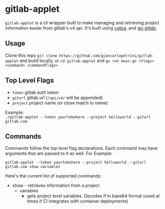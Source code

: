 # gitlab-applet

`gitlab-applet` is a cli wrapper built to make managing and retrieving project information easier from gitlab's v4 api. It's built using [cobra](https://github.com/spf13/cobra), and [go-gitlab](https://github.com/xanzy/go-gitlab).

## Usage
Clone this repo `git clone https://github.com/giancarlopetrini/gitlab-applet` and build locally, or `cd gitlab-applet` and `go run main.go <flags> <command> <commandflags>`

## Top Level Flags
* `token` gitlab auth token
* `giturl` gitlab url (`/api/v4/` will be appended)
* `project` project name (or close match to name)

Example:  
`./gitlab-applet --token yourtokehere --project helloworld --giturl gitlab.com`

## Commands
Commands follow the top level flag declarations. Each command may have arguments that are passed to it as well. 
For Example:
```
gitlab-applet --token yourtokehere --project helloworld --giturl gitlab.com show variables
```

Here's the current list of supported commands:
* show - retrieves information from a project
  * variables
    * gets project level variables. Decodes if in base64 format (used at times if CI integrates with container deployments)